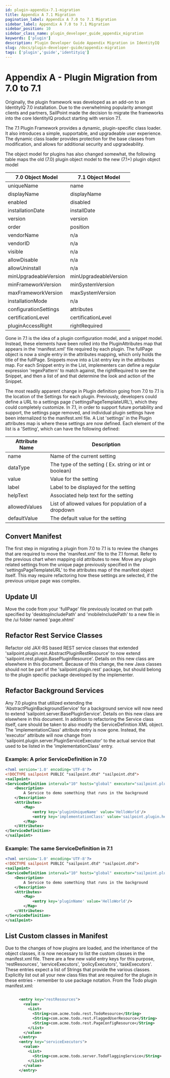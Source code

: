 ```yaml
---
id: plugin-appendix-7.1-migration
title: Appendix A 7.1 Migration
pagination_label: Appendix A 7.0 to 7.1 Migration
sidebar_label: Appendix A 7.0 to 7.1 Migration
sidebar_position: 10
sidebar_class_name: plugin_developer_guide_appendix_migration
keywords: ['plugin']
description: Plugin Developer Guide Appendix Migration in IdentityIQ
slug: /docs/plugin-developer-guide/appendix-migration
tags: ['plugin','guide','identityiq']
---
```


# Appendix A - Plugin Migration from 7.0 to 7.1

Originally, the plugin framework was developed as an add-on to an IdentityIQ 7.0 installation. Due to the overwhelming popularity amongst clients and partners, SailPoint made the decision to migrate the frameworks into the core IdentityIQ product starting with version 7.1.

The 7.1 Plugin Framework provides a dynamic, plugin-specific class loader. It also introduces a simple, supportable, and upgradeable user experience. The dynamic class loader provides protection for the base classes from modification, and allows for additional security and upgradeability.

The object model for plugins has also changed somewhat, the following table maps the old (7.0) plugin object model to the new (7.1+) plugin object model

|**7.0 Object Model**|**7.1 Object Model**|
| --- | --- |
|uniqueName|name|
|displayName|displayName|
|enabled|disabled|
|installationDate|installDate|
|version|version|
|order|position|
|vendorName|n/a|
|vendorID|n/a|
|visible|n/a|
|allowDisable|n/a|
|allowUninstall|n/a|
|minUpgradeableVersion|minUpgradeableVersion|
|minFrameworkVersion|minSystemVersion|
|maxFrameworkVersion|maxSystemVersion|
|installationMode|n/a|
|configurationSettings|attributes|
|certificationLevel|certificationLevel|
|pluginAccessRight|rightRequired|

Gone in 7.1 is the idea of a plugin configuration model, and a snippet model. Instead, these elements have been rolled into the PluginAttributes map that appears in the 'manifest.xml' file required by each plugin. The fullPage object is now a single entry in the attributes mapping, which only holds the title of the fullPage.  Snippets move into a List entry key in the attributes map.  For each Snippet entry in the List, implementers can define a regular expression 'regexPattern' to match against, the rightRequired to see the Snippet, and then a list of <Scripts/> and <StyleSheets/> that determine the look and action of the Snippet.

The most readily apparent change in Plugin definition going from 7.0 to 7.1 is the location of the Settings for each plugin.  Previously, developers could define a URL to a settings page ('settingsPageTemplateURL'), which they could completely customize.  In 7.1, in order to support future portability and support, the settings page removed, and individual plugin settings have been internalized to the manifest.xml file.  A List 'settings' in the Plugin attributes map is where these settings are now defined. Each element of the list is a 'Setting', which can have the following defined:

|Attribute Name|Description|
|---|---|
|name|Name of the current setting|
|dataType|The type of the setting ( Ex. string or int or boolean)|
|value|Value for the setting|
|label|Label to be displayed for the setting|
|helpText|Associated help text for the setting|
|allowedValues|List of allowed values for population of a dropdown|
|defaultValue|The default value for the setting| 

## Convert Manifest

The first step in migrating a plugin from 7.0 to 7.1 is to review the changes that are required to move the 'manifest.xml' file to the 7.1 format. Refer to the previous chart when mapping old attributes to new. Move any plugin related settings from the unique page previously specified in the 'settingsPageTemplateURL' to the attributes map of the manifest object itself. This may require refactoring how these settings are selected, if the previous unique page was complex.


## Update UI

Move the code from your 'fullPage' file previously located on that path specified by 'desktopIncludePath' and 'mobileIncludePath' to a new file in the /ui folder named 'page.xhtml'


## Refactor Rest Service Classes

Refactor old JAX-RS based REST service classes that extended 'sailpoint.plugin.rest.AbstractPluginRestResource' to now extend 'sailpoint.rest.plugin.BasePluginResource'.  Details on this new class are elsewhere in this document. Because of this change, the new Java classes should not be part of the 'sailpoint.plugin.rest' package, but should belong to the plugin specific package developed by the implementer.


## Refactor Background Services

Any 7.0 plugins that utilized extending the 'AbstractPluginBackgroundService' for a background service will now need to extend 'sailpoint.server.BasePluginService'. Details on this new class are elsewhere in this document. In addition to refactoring the Service class itself, care should be taken to also modify the ServiceDefinition XML object. The 'implementationClass' attribute entry is now gone. Instead, the 'executor' attribute will now change from 'sailpoint.plugin.server.PluginServiceExecutor' to the actual service that used to be listed in the 'implementationClass' entry.


### Example: A prior ServiceDefinition in 7.0

```xml
<?xml version='1.0' encoding='UTF-8'?> 
<!DOCTYPE sailpoint PUBLIC "sailpoint.dtd" "sailpoint.dtd"> 
<sailpoint> 
<ServiceDefinition interval="10" hosts="global" executor="sailpoint.plugin.server.PluginServiceExecutor" name="HelloService"> 
    <Description> 
        A Service to demo something that runs in the background 
    </Description> 
    <Attributes> 
        <Map> 
            <entry key='pluginUniqueName' value='HelloWorld'/> 
            <entry key='implementationClass' value='sailpoint.plugin.helloworld.server.HelloService'/> 
        </Map> 
    </Attributes> 
</ServiceDefinition> 
</sailpoint>
```

### Example: The same ServiceDefinition in 7.1

```xml
<?xml version='1.0' encoding='UTF-8'?> 
<!DOCTYPE sailpoint PUBLIC "sailpoint.dtd" "sailpoint.dtd"> 
<sailpoint> 
<ServiceDefinition interval="10" hosts="global" executor="sailpoint.plugin.helloworld.server.HelloService" name="HelloService"> 
    <Description> 
        A Service to demo something that runs in the background 
    </Description> 
    <Attributes> 
        <Map> 
            <entry key='pluginName' value='HelloWorld'/> 
        </Map> 
    </Attributes> 
</ServiceDefinition> 
</sailpoint>
```

## List Custom classes in Manifest

Due to the changes of how plugins are loaded, and the inheritance of the object classes, it is now necessary to list the custom classes in the manifest.xml file. There are a few new valid entry keys for this purpose, 'restResources', 'serviceExecutors', 'policyExecutors', 'taskExecutors'. These entries expect a list of Strings that provide the various classes.  Explicitly list out all your new class files that are required for the plugin in these entries - remember to use package notation. From the Todo plugin manifest.xml:

```xml

      <entry key="restResources">
        <value>
          <List>
            <String>com.acme.todo.rest.TodoResource</String>
            <String>com.acme.todo.rest.FlaggedUserResource</String>
            <String>com.acme.todo.rest.PageConfigResource</String>
          </List>
        </value>
      </entry>
      <entry key="serviceExecutors">
        <value>
          <List>
            <String>com.acme.todo.server.TodoFlaggingService</String>
          </List>
        </value>
      </entry>
```